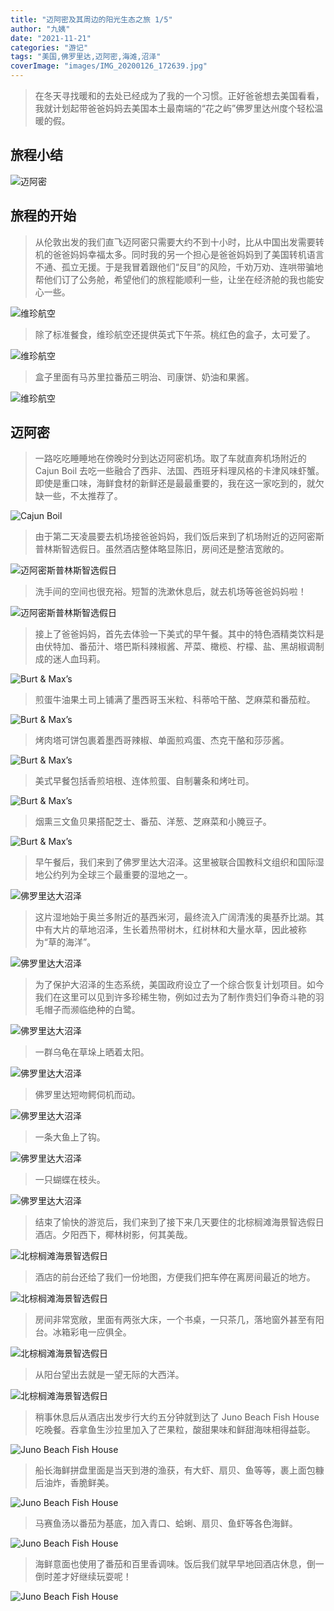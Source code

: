```yaml
---
title: "迈阿密及其周边的阳光生态之旅 1/5"
author: "九姨"
date: "2021-11-21"
categories: "游记"
tags: "美国,佛罗里达,迈阿密,海滩,沼泽"
coverImage: "images/IMG_20200126_172639.jpg"
---
```


>在冬天寻找暖和的去处已经成为了我的一个习惯。正好爸爸想去美国看看，我就计划起带爸爸妈妈去美国本土最南端的“花之屿”佛罗里达州度个轻松温暖的假。

## 旅程小结

![迈阿密](images/miami.jpg)

## 旅程的开始

>从伦敦出发的我们直飞迈阿密只需要大约不到十小时，比从中国出发需要转机的爸爸妈妈幸福太多。同时我的另一个担心是爸爸妈妈到了美国转机语言不通、孤立无援。于是我冒着跟他们“反目”的风险，千劝万劝、连哄带骗地帮他们订了公务舱，希望他们的旅程能顺利一些，让坐在经济舱的我也能安心一些。

![维珍航空](images/IMG_20200125_143523.jpg)

>除了标准餐食，维珍航空还提供英式下午茶。桃红色的盒子，太可爱了。

![维珍航空](images/IMG_20200125_200034.jpg)

>盒子里面有马苏里拉番茄三明治、司康饼、奶油和果酱。

![维珍航空](images/IMG_20200125_200221.jpg)

## 迈阿密

>一路吃吃睡睡地在傍晚时分到达迈阿密机场。取了车就直奔机场附近的 Cajun Boil 去吃一些融合了西非、法国、西班牙料理风格的卡津风味虾蟹。即使是重口味，海鲜食材的新鲜还是最最重要的，我在这一家吃到的，就欠缺一些，不太推荐了。

![Cajun Boil](images/IMG_20200126_015736.jpg)

>由于第二天凌晨要去机场接爸爸妈妈，我们饭后来到了机场附近的迈阿密斯普林斯智选假日。虽然酒店整体略显陈旧，房间还是整洁宽敞的。

![迈阿密斯普林斯智选假日](images/IMG_20200126_010543.jpg)

>洗手间的空间也很充裕。短暂的洗漱休息后，就去机场等爸爸妈妈啦！

![迈阿密斯普林斯智选假日](images/IMG_20200126_010600.jpg)

>接上了爸爸妈妈，首先去体验一下美式的早午餐。其中的特色酒精类饮料是由伏特加、番茄汁、塔巴斯科辣椒酱、芹菜、橄榄、柠檬、盐、黑胡椒调制成的迷人血玛莉。

![Burt & Max’s](images/IMG_20200126_162055.jpg)

>煎蛋牛油果土司上铺满了墨西哥玉米粒、科蒂哈干酪、芝麻菜和番茄粒。

![Burt & Max’s](images/IMG_20200126_162939.jpg)

>烤肉塔可饼包裹着墨西哥辣椒、单面煎鸡蛋、杰克干酪和莎莎酱。

![Burt & Max’s](images/IMG_20200126_162950.jpg)

>美式早餐包括香煎培根、连体煎蛋、自制薯条和烤吐司。

![Burt & Max’s](images/IMG_20200126_162956.jpg)

>烟熏三文鱼贝果搭配芝士、番茄、洋葱、芝麻菜和小腌豆子。

![Burt & Max’s](images/IMG_20200126_163001.jpg)

>早午餐后，我们来到了佛罗里达大沼泽。这里被联合国教科文组织和国际湿地公约列为全球三个最重要的湿地之一。

![佛罗里达大沼泽](images/IMG_20200126_172639.jpg)

>这片湿地始于奥兰多附近的基西米河，最终流入广阔清浅的奥基乔比湖。其中有大片的草地沼泽，生长着热带树木，红树林和大量水草，因此被称为“草的海洋”。

![佛罗里达大沼泽](images/IMG_20200126_184600.jpg)

>为了保护大沼泽的生态系统，美国政府设立了一个综合恢复计划项目。如今我们在这里可以见到许多珍稀生物，例如过去为了制作贵妇们争奇斗艳的羽毛帽子而濒临绝种的白鹭。

![佛罗里达大沼泽](images/IMG_20200126_183748.jpg)

>一群乌龟在草垛上晒着太阳。

![佛罗里达大沼泽](images/IMG_20200126_185410.jpg)

>佛罗里达短吻鳄伺机而动。

![佛罗里达大沼泽](images/IMG_20200126_181207.jpg)

>一条大鱼上了钩。

![佛罗里达大沼泽](images/IMG_20200126_172522.jpg)

>一只蝴蝶在枝头。

![佛罗里达大沼泽](images/IMG_20200126_192324.jpg)

>结束了愉快的游览后，我们来到了接下来几天要住的北棕榈滩海景智选假日酒店。夕阳西下，椰林树影，何其美哉。

![北棕榈滩海景智选假日](images/IMG_20200126_175659.jpg)

>酒店的前台还给了我们一份地图，方便我们把车停在离房间最近的地方。

![北棕榈滩海景智选假日](images/IMG_20200126_204518.jpg)

>房间非常宽敞，里面有两张大床，一个书桌，一只茶几，落地窗外甚至有阳台。冰箱彩电一应俱全。

![北棕榈滩海景智选假日](images/IMG_20200126_204739.jpg)

>从阳台望出去就是一望无际的大西洋。

![北棕榈滩海景智选假日](images/IMG_20200126_204807.jpg)

>稍事休息后从酒店出发步行大约五分钟就到达了 Juno Beach Fish House 吃晚餐。吞拿鱼生沙拉里加入了芒果粒，酸甜果味和鲜甜海味相得益彰。

![Juno Beach Fish House](images/IMG_20200126_184026.jpg)

>船长海鲜拼盘里面是当天到港的渔获，有大虾、扇贝、鱼等等，裹上面包糠后油炸，香脆鲜美。

![Juno Beach Fish House](images/IMG_20200126_184031.jpg)

>马赛鱼汤以番茄为基底，加入青口、蛤蜊、扇贝、鱼虾等各色海鲜。

![Juno Beach Fish House](images/IMG_20200126_184035.jpg)

>海鲜意面也使用了番茄和百里香调味。饭后我们就早早地回酒店休息，倒一倒时差才好继续玩耍呢！

![Juno Beach Fish House](images/IMG_20200126_184038.jpg)
